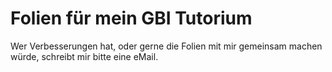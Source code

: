 # Folien für mein GBI Tutorium

Wer Verbesserungen hat, oder gerne die Folien mit mir gemeinsam machen würde,
schreibt mir bitte eine eMail.
